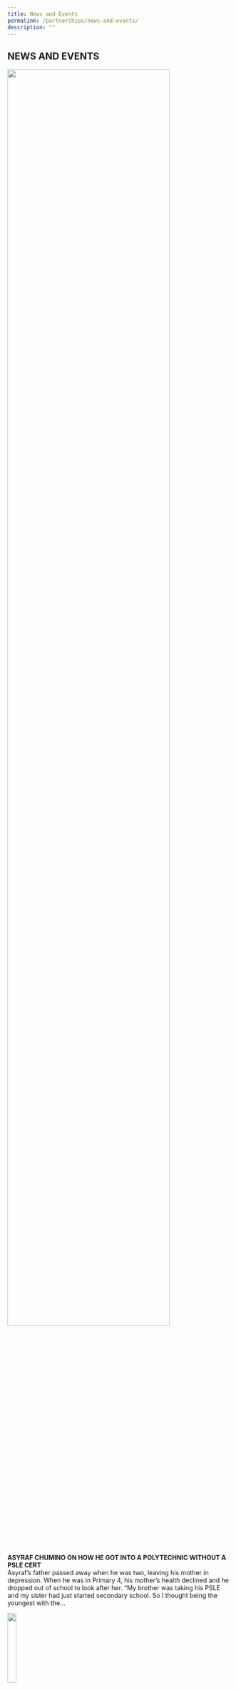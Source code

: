 ```yaml
---
title: News and Events
permalink: /partnerships/news-and-events/
description: ""
---
```

## NEWS AND EVENTS

<img src="/images/ASYRAF CHUMINO.png" style="width:85%">

**ASYRAF CHUMINO ON HOW HE GOT INTO A POLYTECHNIC WITHOUT A PSLE CERT**<br>
Asyraf’s father passed away when he was two, leaving his mother in depression. When he was in Primary 4, his mother’s health declined and he dropped out of school to look after her. “My brother was taking his PSLE and my sister had just started secondary school. So I thought being the youngest with the...

<p><a href="/news-events-1/">
<img style="width:20%" align=left src="/images/more1.jpg">
</a></p>
<br clear=left><br><br>

<img src="/images/Prime Minister Lee Hsien Loong with Group of Chef Trai.jpg" style="width:85%">

**MORE NORTHLIGHT STUDENTS MAKING IT TO TERTIARY INSTITUTIONS**<br>
More students from NorthLight School – a specialised school that takes in those who failed the Primary School Leaving Examination (PSLE) – are furthering their studies at tertiary institutions. Currently, about 45 per cent of students move on to the Institute of Technical Education (ITE), up from about 30 per cent in its initial years...

<p><a href="https://www.ezhishi.net/CKPSebook2022/">
<img style="width:20%" align=left src="/images/more1.jpg">
</a></p>
<br clear=left><br><br>

<img src="/images/Students at Northlight School.jpg" style="width:85%">

**SUPPORTIVE TEACHERS HELPED HIM MAKE THE GRADE**<br>
Throughout his time at Tampines North Primary School, Mr Kenneth Yong could not spell words of more than three letters. “I could only spell simple words like ‘and’ and ‘the’,” said Mr Yong, who failed his Primary School Leaving Examination . He then entered NorthLight School, where he did well enough to move on...

<p><a href="https://www.ezhishi.net/CKPSebook2022/">
<img style="width:20%" align=left src="/images/more1.jpg">
</a></p>
<br clear=left><br><br>

<img src="/images/Principal - Mr Martin Tan.jpg" style="width:50%">

**NORTHLIGHT STAFF PULL OUT ALL THE STOPS TO HELP THEIR STUDENTS**<br>
When he received a call five years ago asking if he would like to take the helm at NorthLight School, Mr Martin Tan, then principal of Anderson Primary School, did not hesitate. He said: “I grew up in a lower-income family. All my opportunities growing up came from school. “As principal, I realised this was...

<p><a href="https://www.ezhishi.net/CKPSebook2022/">
<img style="width:20%" align=left src="/images/more1.jpg">
</a></p>
<br clear=left><br><br>

<img src="/images/Mrs Chua with Northlight School Students.jpg" style="width:85%">

**SKILLS LEARNT AT SCHOOL MADE A DIFFERENCE**<br>
Mr Eric Zhuo remembers crying when he got his Primary School Leaving Examination results eight years ago. “I was looking forward to going to a mainstream secondary school, but it didn’t quite turn out the way I had expected,” recalled the former Ahmad Ibrahim Primary pupil. “I was one point away from getting into a...

<p><a href="https://www.ezhishi.net/CKPSebook2022/">
<img style="width:20%" align=left src="/images/more1.jpg">
</a></p>
<br clear=left><br><br>

<img src="/images/New Hope.jpg" style="width:85%">

**NEW HOPE FOR PSLE 'NO-HOPERS'**<br>
When Mrs Chua Yen Ching was recruiting a pioneer team of teachers for NorthLight School – a specialised school that takes in those who fail their Primary School Leaving Examination (PSLE) – 10 years ago, one of her first thoughts was: “Who would want to teach the weakest students in Singapore?” But, to Mrs Chua’s...

<p><a href="https://www.ezhishi.net/CKPSebook2022/">
<img style="width:20%" align=left src="/images/more1.jpg">
</a></p>
<br clear=left><br><br>

<img src="/images/MOE Logo.jpg" style="width:85%">

**NEW WORK-STUDY PROGRAMME FOR GRADUATES OF NORTHLIGHT, ASSUMPTION PATHWAY SCHOOLS**<br>
SINGAPORE: Graduates of Northlight School and Assumption Pathway School (APS) will be able to pursue a new two-year work-study programme, should they be unable to enter the Institute of Technical Education (ITE) or feel they are not ready to start work independently. The Ministry of Education (MOE) on Wednesday (Nov 5) said the move is...

<p><a href="https://www.ezhishi.net/CKPSebook2022/">
<img style="width:20%" align=left src="/images/more1.jpg">
</a></p>
<br clear=left><br><br>

<img src="/images/NORTHL_1.jpg" style="width:85%">

**NORTHLIGHT SCHOOL GRADUATE DHAVANISHA SIVA, MUHAMMAD ASYRAF BIN CHUMINO ARE AMONG THE RECIPIENTS OF THE 2014 SPECIAL AWARDS**<br>
Mr Muhammad Asyraf Bin Chumino, 20, is another LKY-STEP awardee who has persevered through the odds. He had quit school when he was 10 to take care of his widowed mother, who was suffering from depression. For two years, he helped with chores at home and attempted to self-study. When his mother got better, he...

<p><a href="https://www.ezhishi.net/CKPSebook2022/">
<img style="width:20%" align=left src="/images/more1.jpg">
</a></p>
<br clear=left><br><br>

<img src="/images/Northlight School - Students and Principal.jpg" style="width:85%">

**PRINCIPAL HAPPY THAT NORTHLIGHT IS STUDENTS' SECOND HOME**<br>
When Mr Martin Tan received a call in 2011 asking if he would take over as principal of NorthLight School, a specialised secondary school that takes in those who failed the Primary School Leaving Examination, he immediately said yes.  “I empathised with the kids’ situations because I grew up in a low-income family,” he said...

<p><a href="https://www.ezhishi.net/CKPSebook2022/">
<img style="width:20%" align=left src="/images/more1.jpg">
</a></p>
<br clear=left><br><br>

<img src="/images/Northlight School - Life Shop.jpg" style="width:85%">

**5,500 GIFTS FOR SCHOOL'S LIFE SHOP**<br>
A gift shop at NorthLight School has been given a new lease of life with the donation of about 5,500 new and second-hand items by Changi Airport Group last month. These include soccer balls, stationery items, bags and kendamas – simple Japanese wooden toys played like a yo-yo that are selling in Singapore by the...

<p><a href="https://www.ezhishi.net/CKPSebook2022/">
<img style="width:20%" align=left src="/images/more1.jpg">
</a></p>
<br clear=left><br><br>

<img src="/images/MOURIN_1.jpg" style="width:85%">

**MOURINHO IN SINGAPORE FOR PETER LIM SCHOLARSHIP EVENT AT NORTHLIGHT SCHOOL**<br>
SINGAPORE – Jose Mourinho made his first public comments on being linked with the Manchester United coaching job. As a special guest at the Peter Lim Scholarship event held at Northlight School on Wednesday, the Portuguese was non-committal about links to Manchester United, even as he answered questions with tongue firmly in cheek. He quipped: "I...

<p><a href="https://www.ezhishi.net/CKPSebook2022/">
<img style="width:20%" align=left src="/images/more1.jpg">
</a></p>
<br clear=left><br><br>

<img src="/images/Northlight Food Fair at Tokyo.png" style="width:85%">

**NORTHLIGHT STUDENTS ON A ROLL AT TOKYO FOOD FAIR**<br>
The aromatic whiff of a peanut sauce more familiar to taste buds of diners about 5,000km away, wafted through the air in Tokyo yesterday as a team of hospitality students from Northlight School sold their fusion “satay temaki” creation at a food fair. Their dish marries Singapore’s satay with Japan’s temaki sushi hand roll - ...

<p><a href="https://www.ezhishi.net/CKPSebook2022/">
<img style="width:20%" align=left src="/images/more1.jpg">
</a></p>
<br clear=left><br><br>

<img src="/images/Northlight School-Prime Minister - Mr Lee Hsien Loong.jpg" style="width:85%">

**NLS INFLUENCED SINGAPORE'S EDUCATION SYSTEM: PM LEE**<br>
SINGAPORE – NorthLight School – a specialised school for the less academically inclined – has not only changed the lives of its students, but also influenced Singapore’s education system, Prime Minister Lee Hsien Loong said on Wednesday (Sept 21). “It has helped us rethink how we should develop a school’s culture, and how teachers relate...

<p><a href="https://www.ezhishi.net/CKPSebook2022/">
<img style="width:20%" align=left src="/images/more1.jpg">
</a></p>
<br clear=left><br><br>

<img src="/images/Edusave Award.jpg" style="width:85%">

**FIRST BATCH OF STUDENTS RECEIVES NEW EDUSAVE AWARD**<br>
The first batch of students eligible for the new Edusave Skills Award received their awards this month, said the Ministry of Education (MOE). The award, first announced in January last year by then-Acting Education Minister Ong Ye Kung, is open to students in specialised schools, Institutes of Technical Education and polytechnics. In line with the national SkillsFuture...

<p><a href="https://www.ezhishi.net/CKPSebook2022/">
<img style="width:20%" align=left src="/images/more1.jpg">
</a></p>
<br clear=left><br><br>
